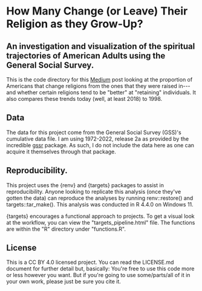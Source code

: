 # How Many Change (or Leave) Their Religion as they Grow-Up?

## An investigation and visualization of the spiritual trajectories of American Adults using the General Social Survey.

This is the code directory for this [Medium](https://prlicari.medium.com/how-many-change-or-leave-their-religion-as-they-grow-up-780487e0c347) post looking at the proportion of Americans that change religions from the ones that they were raised in---and whether certain religions tend to be "better" at "retaining" individuals. It also compares these trends today (well, at least 2018) to 1998. 

## Data
The data for this project come from the General Social Survey (GSS)'s cumulative data file. I am using 1972-2022, release 2a as provided by the incredible [gssr](https://kjhealy.github.io/gssr/) package. As such, I do not include the data here as one can acquire it themselves through that package.

## Reproducibility. 

This project uses the {renv} and {targets} packages to assist in reproducibility. Anyone looking to replicate this analysis (once they've gotten the data) can reproduce the analyses by running renv::restore() and targets::tar_make(). This analysis was conducted in R 4.4.0 on Windows 11.

{targets} encourages a functional approach to projects. To get a visual look at the workflow, you can view the "targets_pipeline.html" file. The functions are within the "R" directory under "functions.R".

## License
This is a CC BY 4.0 licensed project. You can read the LICENSE.md document for further detail but, basically: You're free to use this code more or less however you want. But if you're going to use some/parts/all of it in your own work, please just be sure you cite it.
